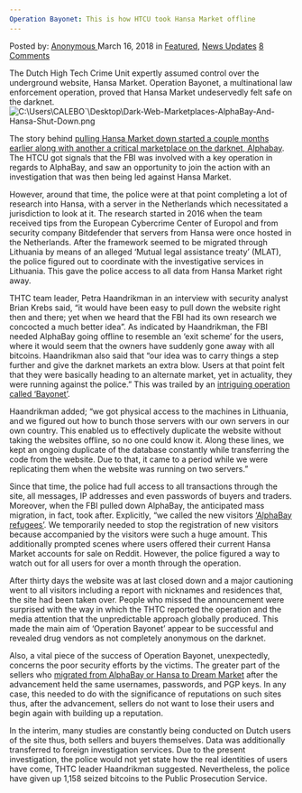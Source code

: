 ```yaml
---
Operation Bayonet: This is how HTCU took Hansa Market offline
---
```

<article class="post-listing post-25063 post type-post status-publish format-standard has-post-thumbnail hentry 
 tag-bayonet tag-hansa tag-htcu tag-offline tag-operation">
<div class="post-inner">
<span>Posted by: <a href="https://www.deepdotweb.com/author/anony/" title="">Anonymous </a></span>
<span>March 16, 2018</span>
<span>in <a href="https://www.deepdotweb.com/category/deepdot-news/" rel="category tag">Featured</a>, <a href="https://www.deepdotweb.com/category/news-updates/" rel="category tag">News Updates</a></span>
<span><a href="https://www.deepdotweb.com/2018/03/16/operation-bayonet-htcu-took-hansa-market-offline/#comments">8 Comments</a></span>


<p>The Dutch High Tech Crime Unit expertly assumed control over the underground website, Hansa Market. Operation Bayonet, a multinational law enforcement operation, proved that Hansa Market undeservedly felt safe on the darknet.<img class="wp-image-25067 aligncenter" src="/imgs/2018/03/c-users-calebo-desktop-dark-web-marketplaces-alp.png" alt="C:\Users\CALEBO&#96;\Desktop\Dark-Web-Marketplaces-AlphaBay-And-Hansa-Shut-Down.png" srcset="/imgs/2018/03/c-users-calebo-desktop-dark-web-marketplaces-alp.png 800w, /imgs/2018/03/c-users-calebo-desktop-dark-web-marketplaces-alp-300x158.png 300w" sizes="(max-width: 800px) 100vw, 800px" /></p>
<p>The story behind <a href="https://www.deepdotweb.com/2017/07/20/globally-coordinated-operation-just-took-alphabay-hansa/">pulling Hansa Market down started a couple months earlier along with another a critical marketplace on the darknet, Alphabay</a>. The HTCU got signals that the FBI was involved with a key operation in regards to AlphaBay, and saw an opportunity to join the action with an investigation that was then being led against Hansa Market.</p>
<p>However, around that time, the police were at that point completing a lot of research into Hansa, with a server in the Netherlands which necessitated a jurisdiction to look at it. The research started in 2016 when the team received tips from the European Cybercrime Center of Europol and from security company Bitdefender that servers from Hansa were once hosted in the Netherlands. After the framework seemed to be migrated through Lithuania by means of an alleged &#8216;Mutual legal assistance treaty&#8217; (MLAT), the police figured out to coordinate with the investigative services in Lithuania. This gave the police access to all data from Hansa Market right away.</p>
<p>THTC team leader, Petra Haandrikman in an interview with security analyst Brian Krebs said, &#8220;it would have been easy to pull down the website right then and there; yet when we heard that the FBI had its own research we concocted a much better idea”. As indicated by Haandrikman, the FBI needed AlphaBay going offline to resemble an &#8216;exit scheme&#8217; for the users, where it would seem that the owners have suddenly gone away with all bitcoins. Haandrikman also said that &#8220;our idea was to carry things a step further and give the darknet markets an extra blow. Users at that point felt that they were basically heading to an alternate market, yet in actuality, they were running against the police.” This was trailed by an <a href="https://pcmweb.nl/artikelen/nieuws/operatie-bayonet-zo-haalde-htcu-hansa-market-offline/">intriguing operation called &#8216;Bayonet&#8217;</a>.</p>
<p>Haandrikman added; &#8220;we got physical access to the machines in Lithuania, and we figured out how to bunch those servers with our own servers in our own country. This enabled us to effectively duplicate the website without taking the websites offline, so no one could know it. Along these lines, we kept an ongoing duplicate of the database constantly while transferring the code from the website. Due to that, it came to a period while we were replicating them when the website was running on two servers.&#8221;</p>
<p>Since that time, the police had full access to all transactions through the site, all messages, IP addresses and even passwords of buyers and traders. Moreover, when the FBI pulled down AlphaBay, the anticipated mass migration, in fact, took after. Explicitly, “we called the new visitors <a href="https://krebsonsecurity.com/2017/07/exclusive-dutch-cops-on-alphabay-refugees/">&#8216;AlphaBay refugees&#8217;</a>. We temporarily needed to stop the registration of new visitors because accompanied by the visitors were such a huge amount. This additionally prompted scenes where users offered their current Hansa Market accounts for sale on Reddit. However, the police figured a way to watch out for all users for over a month through the operation.</p>
<p>After thirty days the website was at last closed down and a major cautioning went to all visitors including a report with nicknames and residences that, the site had been taken over. People who missed the announcement were surprised with the way in which the THTC reported the operation and the media attention that the unpredictable approach globally produced. This made the main aim of &#8216;Operation Bayonet&#8217; appear to be successful and revealed drug vendors as not completely anonymous on the darknet.</p>
<p>Also, a vital piece of the success of Operation Bayonet, unexpectedly, concerns the poor security efforts by the victims. The greater part of the sellers who <a href="https://www.deepdotweb.com/2017/09/13/dutch-study-half-the-vendors-migrating-to-dream-did-not-change-pgp/">migrated from AlphaBay or Hansa to Dream Market</a> after the advancement held the same usernames, passwords, and PGP keys. In any case, this needed to do with the significance of reputations on such sites thus, after the advancement, sellers do not want to lose their users and begin again with building up a reputation.</p>
<p>In the interim, many studies are constantly being conducted on Dutch users of the site thus, both sellers and buyers themselves. Data was additionally transferred to foreign investigation services. Due to the present investigation, the police would not yet state how the real identities of users have come, THTC leader Haandrikman suggested. Nevertheless, the police have given up 1,158 seized bitcoins to the Public Prosecution Service.</p>
</div>
<span style="display:none"><a href="https://www.deepdotweb.com/tag/bayonet/" rel="tag">bayonet</a> <a href="https://www.deepdotweb.com/tag/hansa/" rel="tag">hansa</a> <a href="https://www.deepdotweb.com/tag/htcu/" rel="tag">htcu</a> <a href="https://www.deepdotweb.com/tag/offline/" rel="tag">offline</a> <a href="https://www.deepdotweb.com/tag/operation/" rel="tag">operation</a></span> <span style="display:none" class="updated">2018-03-16<a href="https://www.deepdotweb.com/author/anony/" title="Posts by Anonymous" rel="author">Anonymous</a></strong></div>
</div>
</article>

